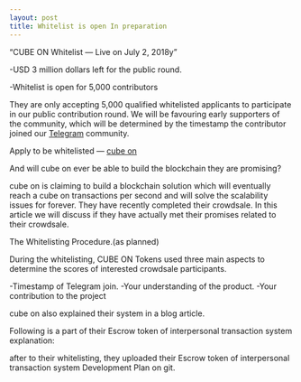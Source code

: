 ```yaml
---
layout: post
title: Whitelist is open In preparation 
---
```



“CUBE ON Whitelist — Live on July 2, 2018y”


-USD 3 million dollars left for the public round.

-Whitelist is open for 5,000 contributors

They are only accepting 5,000 qualified whitelisted applicants to participate in our public contribution round. 
We will be favouring early supporters of the community, which will be determined by the timestamp the contributor 
joined our [Telegram](https://t.me/cubeon) community.


Apply to be whitelisted — [cube on](http://cubeon.co.in)


And will cube on ever be able to build the blockchain they are promising?

cube on is claiming to build a blockchain solution which will eventually reach a cube on transactions per second and will solve the scalability issues for forever. 
They have recently completed their crowdsale. 
In this article we will discuss if they have actually met their promises related to their crowdsale.

The Whitelisting Procedure.(as planned)

During the whitelisting, CUBE ON Tokens used three main aspects to determine the scores of interested crowdsale participants.
 
 
-Timestamp of Telegram join.
-Your understanding of the product.
-Your contribution to the project
    

cube on also explained their system in a blog article.
 
Following is a part of their Escrow token of interpersonal transaction system explanation:


after to their whitelisting, 
they uploaded their Escrow token of interpersonal transaction system Development Plan on git.

